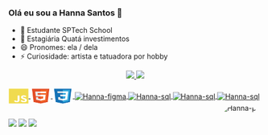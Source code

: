 ### Olá eu sou a Hanna Santos 👋

- 🌱 Estudante SPTech School
- :office: Estagiária Quatá investimentos
- 😄 Pronomes: ela / dela
- ⚡ Curiosidade: artista e tatuadora por hobby

<div align="center">
  <a href="https://github.com/HannaSantos">
  <img height="160em" src="https://github-readme-stats.vercel.app/api?username=HannaSantos&show_icons=true&theme=dracula&include_all_commits=true&count_private=true"/>
  <img height="160em" src="https://github-readme-stats.vercel.app/api/top-langs/?username=HannaSantos&layout=compact&langs_count=7&theme=dracula"/>
</div>
  
  <div style="display: inline_block"><br>
  <img align="center" alt="Hanna-Js" height="30" width="40" src="https://raw.githubusercontent.com/devicons/devicon/master/icons/javascript/javascript-plain.svg">
  <img align="center" alt="Hanna-HTML" height="30" width="40" src="https://raw.githubusercontent.com/devicons/devicon/master/icons/html5/html5-original.svg">
  <img align="center" alt="Hanna-CSS" height="30" width="40" src="https://raw.githubusercontent.com/devicons/devicon/master/icons/css3/css3-original.svg">
  <img align="center" alt="Hanna-figma" height="30" width="40" src="https://cdn.jsdelivr.net/gh/devicons/devicon/icons/figma/figma-original.svg" />
  <img align="center" alt="Hanna-sql" height="30" width="40" src="https://cdn.jsdelivr.net/gh/devicons/devicon/icons/mysql/mysql-plain.svg" />
  <img align="center" alt="Hanna-sql" height="30" width="40" src="https://img.icons8.com/fluency/48/000000/flutter.png" />
  <img align="center" alt="Hanna-sql" height="30" width="40" src="https://img.icons8.com/color/50/000000/java-coffee-cup-logo--v2.png" />
  <img align="right" alt="Hanna-pic" height="150" style="border-radius:50px;" src="http://pa1.narvii.com/6693/658a1912c3ccbe8c58224b50e6a9622023f3342d_00.gif">
</div>
  
 ##
  
  <div> 
  <a href="https://www.instagram.com/napalmxx/" target="_blank"><img src="https://img.shields.io/badge/-Instagram-%23E4405F?style=for-the-badge&logo=instagram&logoColor=white" target="_blank"></a> 
  <a href = "mailto:hanna.santos@bandtec.com.br"><img src="https://img.shields.io/badge/-Gmail-%23333?style=for-the-badge&logo=gmail&logoColor=white" target="_blank"></a>
  <a href="https://www.linkedin.com/in/hanna-santos-671501229/" target="_blank"><img src="https://img.shields.io/badge/-LinkedIn-%230077B5?style=for-the-badge&logo=linkedin&logoColor=white" target="_blank"></a> 
 
</div>
  
